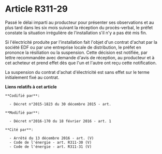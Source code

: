 # Article R311-29

Passé le délai imparti au producteur pour présenter ses observations et au plus tard dans les six mois suivant la réception
du procès-verbal, le préfet constate la situation irrégulière de l'installation s'il n'y a pas été mis fin. 

Si l'électricité produite par l'installation fait l'objet d'un contrat d'achat par la société EDF ou par une entreprise
locale de distribution, le préfet en prononce la résiliation ou la suspension. Cette décision est notifiée, par lettre
recommandée avec demande d'avis de réception, au producteur et à cet acheteur et prend effet dès que l'un et l'autre ont reçu
cette notification. 

La suspension du contrat d'achat d'électricité est sans effet sur le terme initialement fixé au contrat.

**Liens relatifs à cet article**

	**Codifié par**:

	  - Décret n°2015-1823 du 30 décembre 2015 - art.

	**Modifié par**:

	  - Décret n°2016-170 du 18 février 2016 - art. 1

	**Cité par**:

	  - Arrêté du 13 décembre 2016 - art. (V)
	  - Code de l'énergie - art. R311-30 (V)
	  - Code de l'énergie - art. R311-31 (V)
